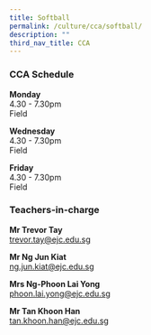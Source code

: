 ```yaml
---
title: Softball
permalink: /culture/cca/softball/
description: ""
third_nav_title: CCA
---
```

### CCA Schedule

**Monday**  
4.30 - 7.30pm  
Field

**Wednesday**  
4.30 - 7.30pm  
Field

**Friday**  
4.30 - 7.30pm  
Field

### Teachers-in-charge

**Mr Trevor Tay**  
[trevor.tay@ejc.edu.sg](mailto:trevor.tay@ejc.edu.sg)

**Mr Ng Jun Kiat**  
[ng.jun.kiat@ejc.edu.sg](mailto:ng.jun.kiat@ejc.edu.sg)

**Mrs Ng-Phoon Lai Yong**  
[phoon.lai.yong@ejc.edu.sg](mailto:phoon.lai.yong@ejc.edu.sg)

**Mr Tan Khoon Han**  
[tan.khoon.han@ejc.edu.sg](mailto:tan.khoon.han@ejc.edu.sg)